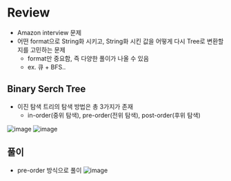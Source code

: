 # Review
- Amazon interview 문제
- 어떤 format으로 String화 시키고, String화 시킨 값을 어떻게 다시 Tree로 변환할지를 고민하는 문제
  - format만 중요함, 즉 다양한 풀이가 나올 수 있음
  - ex. 큐 + BFS..
 
## Binary Serch Tree
- 이진 탐색 트리의 탐색 방법은 총 3가지가 존재
  - in-order(중위 탐색), pre-order(전위 탐색), post-order(후위 탐색)

![image](https://github.com/eunbileeme/algorithm/assets/103405457/06ddea79-9764-4d1c-b833-56cad1122106)
![image](https://github.com/eunbileeme/algorithm/assets/103405457/24bbf1e2-c032-484d-b351-4470abe3849c)

## 풀이
- pre-order 방식으로 풀이
![image](https://github.com/eunbileeme/algorithm/assets/103405457/fac3bf2a-39d1-4a8d-a2c2-82506f4eb586)
